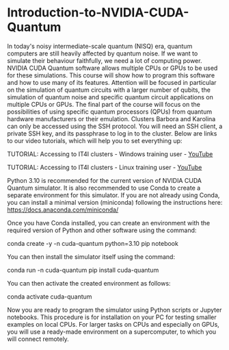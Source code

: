 # Introduction-to-NVIDIA-CUDA-Quantum
In today's noisy intermediate-scale quantum (NISQ) era, quantum computers are still heavily affected by quantum noise. If we want to simulate their behaviour faithfully, we need a lot of computing power. NVIDIA CUDA Quantum software allows multiple CPUs or GPUs to be used for these simulations. This course will show how to program this software and how to use many of its features. Attention will be focused in particular on the simulation of quantum circuits with a larger number of qubits, the simulation of quantum noise and specific quantum circuit applications on multiple CPUs or GPUs. The final part of the course will focus on the possibilities of using specific quantum processors (QPUs) from quantum hardware manufacturers or their emulation.
Clusters Barbora and Karolina can only be accessed using the SSH protocol. You will need an SSH client, a private SSH key, and its passphrase to log in to the cluster. Below are links to our video tutorials, which will help you to set everything up:

TUTORIAL: Accessing to IT4I clusters - Windows training user - [YouTube](https://www.youtube.com/watch?v=Ryz8LRR1krc&list=PLo0alAq_baXVfImuezMX99Zncig_dSa65&index=3&t=4s)

TUTORIAL: Accessing to IT4I clusters - Linux training user - [YouTube](https://www.youtube.com/watch?v=i139HIaVfQU&list=PLo0alAq_baXVfImuezMX99Zncig_dSa65&index=5&t=2s)

 Python 3.10 is recommended for the current version of NVIDIA CUDA Quantum simulator. It is also recommended to use Conda to create a separate environment for this simulator. If you are not already using Conda, you can install a minimal version (miniconda) following the instructions here: https://docs.anaconda.com/miniconda/

Once you have Conda installed, you can create an environment with the required version of Python and other software using the command: 

conda create -y -n cuda-quantum python=3.10 pip notebook

You can then install the simulator itself using the command:

conda run -n cuda-quantum pip install cuda-quantum

You can then activate the created environment as follows:

conda activate cuda-quantum

Now you are ready to program the simulator using Python scripts or Jupyter notebooks. This procedure is for installation on your PC for testing smaller examples on local CPUs. For larger tasks on CPUs and especially on GPUs, you will use a ready-made environment on a supercomputer, to which you will connect remotely.
